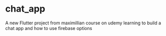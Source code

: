 # chat_app

A new Flutter project from maximillian course on udemy learning to build a chat app and how to use firebase options 

